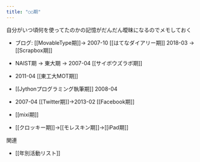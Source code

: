 ```yaml
---
title: "○○期"
---
```


自分がいつ頃何を使ってたのかの記憶がだんだん曖昧になるのでメモしておく

- ブログ: [[MovableType期]]→ 2007-10 [[はてなダイアリー期]] 2018-03 → [[Scrapbox期]]

- NAIST期 → 東大期 → 2007-04 [[サイボウズラボ期]]
- 2011-04 [[東工大MOT期]]
- [[Jythonプログラミング執筆期]] 2008-04
- 2007-04 [[Twitter期]]→2013-02 [[Facebook期]]
- [[mixi期]]
- [[クロッキー期]]→[[モレスキン期]]→[[iPad期]]

関連
- [[年別活動リスト]]
